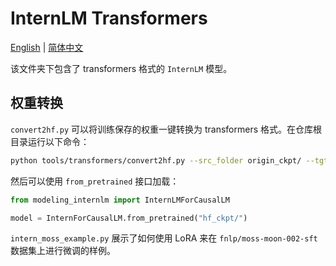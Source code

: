 # InternLM Transformers

[English](./README.md) |
[简体中文](./README-zh-Hans.md) 

该文件夹下包含了 transformers 格式的 `InternLM` 模型。


## 权重转换

`convert2hf.py` 可以将训练保存的权重一键转换为 transformers 格式。在仓库根目录运行以下命令：

```bash
python tools/transformers/convert2hf.py --src_folder origin_ckpt/ --tgt_folder hf_ckpt/ --tokenizer ./tools/V7_sft.model
```

然后可以使用 `from_pretrained` 接口加载：

```python
from modeling_internlm import InternLMForCausalLM

model = InternForCausalLM.from_pretrained("hf_ckpt/")
```


`intern_moss_example.py` 展示了如何使用 LoRA 来在 `fnlp/moss-moon-002-sft` 数据集上进行微调的样例。

